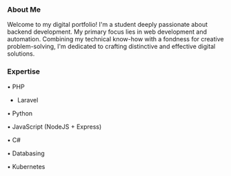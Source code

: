 ### About Me

Welcome to my digital portfolio! I'm a student deeply passionate about backend development. My primary focus lies in web development and automation. Combining my technical know-how with a fondness for creative problem-solving, I'm dedicated to crafting distinctive and effective digital solutions.

### Expertise

• PHP
  - Laravel

• Python

• JavaScript (NodeJS + Express)

• C#

• Databasing

• Kubernetes
